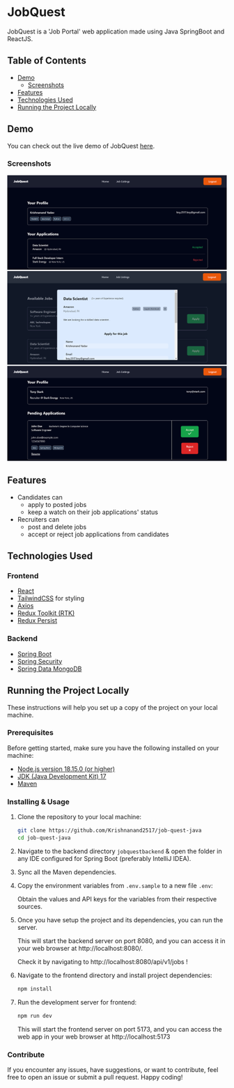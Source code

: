 # JobQuest

JobQuest is a 'Job Portal' web application made using Java SpringBoot and ReactJS.

## Table of Contents

- [Demo](#demo)
  - [Screenshots](#screenshots)
- [Features](#features)
- [Technologies Used](#technologies-used)
- [Running the Project Locally](#running-the-project-locally)

## Demo

You can check out the live demo of JobQuest [here](https://job-quest-client.vercel.app/).

### Screenshots

![](ReadmeImgs/screen-1.png)
![](ReadmeImgs/screen-2.png)
![](ReadmeImgs/screen-3.png)

## Features

- Candidates can
  - apply to posted jobs
  - keep a watch on their job applications' status
- Recruiters can
  - post and delete jobs
  - accept or reject job applications from candidates

## Technologies Used

### Frontend

- [React](https://react.dev/)
- [TailwindCSS](https://tailwindcss.com/) for styling
- [Axios](https://axios-http.com/docs/intro)
- [Redux Toolkit (RTK)](https://redux-toolkit.js.org/)
- [Redux Persist](https://redux-toolkit.js.org/rtk-query/usage/persistence-and-rehydration)

### Backend

- [Spring Boot](https://spring.io/projects/spring-boot)
- [Spring Security](https://spring.io/projects/spring-security)
- [Spring Data MongoDB](https://spring.io/projects/spring-data-mongodb)

## Running the Project Locally

These instructions will help you set up a copy of the project on your local machine.

### Prerequisites

Before getting started, make sure you have the following installed on your machine:

- [Node.js version 18.15.0 (or higher)](https://nodejs.org)
- [JDK (Java Development Kit) 17](https://www.oracle.com/in/java/technologies/downloads/#java17)
- [Maven](https://maven.apache.org/download.cgi)

### Installing & Usage

1. Clone the repository to your local machine:

   ```bash
   git clone https://github.com/Krishnanand2517/job-quest-java
   cd job-quest-java
   ```

1. Navigate to the backend directory `jobquestbackend` & open the folder in any IDE configured for Spring Boot (preferably IntelliJ IDEA).

1. Sync all the Maven dependencies.

1. Copy the environment variables from `.env.sample` to a new file `.env`:

   Obtain the values and API keys for the variables from their respective sources.

1. Once you have setup the project and its dependencies, you can run the server.

   This will start the backend server on port 8080, and you can access it in your web browser at http://localhost:8080/.

   Check it by navigating to http://localhost:8080/api/v1/jobs !

1. Navigate to the frontend directory and install project dependencies:

   ```bash
   npm install
   ```

1. Run the development server for frontend:

   ```bash
   npm run dev
   ```

   This will start the frontend server on port 5173, and you can access the web app in your web browser at http://localhost:5173

### Contribute

If you encounter any issues, have suggestions, or want to contribute, feel free to open an issue or submit a pull request. Happy coding!

